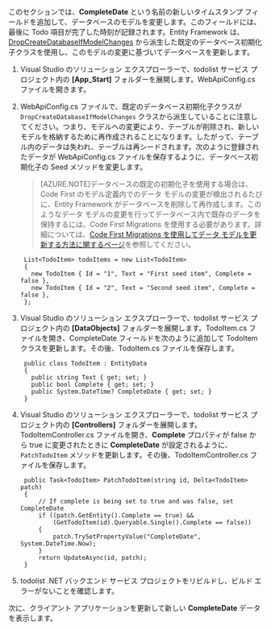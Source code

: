 このセクションでは、**CompleteDate** という名前の新しいタイムスタンプ フィールドを追加して、データベースのモデルを変更します。このフィールドには、最後に Todo 項目が完了した時刻が記録されます。Entity Framework は、[DropCreateDatabaseIfModelChanges](http://go.microsoft.com/fwlink/?LinkId=394621) から派生した既定のデータベース初期化子クラスを使用し、このモデルの変更に基づいてデータベースを更新します。

1. Visual Studio のソリューション エクスプローラーで、todolist サービス プロジェクト内の **[App_Start]** フォルダーを展開します。WebApiConfig.cs ファイルを開きます。

2. WebApiConfig.cs ファイルで、既定のデータベース初期化子クラスが `DropCreateDatabaseIfModelChanges` クラスから派生していることに注意してください。つまり、モデルへの変更により、テーブルが削除され、新しいモデルを格納するために再作成されることになります。したがって、テーブル内のデータは失われ、テーブルは再シードされます。次のように登録されたデータが WebApiConfig.cs ファイルを保存するように、データベース初期化子の Seed メソッドを変更します。

    >[AZURE.NOTE]データベースの既定の初期化子を使用する場合は、Code First のモデル定義内でのデータ モデルの変更が検出されるたびに、Entity Framework がデータベースを削除して再作成します。このようなデータ モデルの変更を行ってデータベース内で既存のデータを保持するには、Code First Migrations を使用する必要があります。詳細については、[Code First Migrations を使用してデータ モデルを更新する方法に関するページ](../articles/mobile-services-dotnet-backend-how-to-use-code-first-migrations.md)を参照してください。

        List<TodoItem> todoItems = new List<TodoItem>
        {
          new TodoItem { Id = "1", Text = "First seed item", Complete = false },
          new TodoItem { Id = "2", Text = "Second seed item", Complete = false },
        };
     

3. Visual Studio のソリューション エクスプローラーで、todolist サービス プロジェクト内の **[DataObjects]** フォルダーを展開します。TodoItem.cs ファイルを開き、CompleteDate フィールドを次のように追加して TodoItem クラスを更新します。その後、TodoItem.cs ファイルを保存します。

        public class TodoItem : EntityData
        {
          public string Text { get; set; }
          public bool Complete { get; set; }
          public System.DateTime? CompleteDate { get; set; }
        }

4. Visual Studio のソリューション エクスプローラーで、todolist サービス プロジェクト内の **[Controllers]** フォルダーを展開します。TodoItemController.cs ファイルを開き、**Complete** プロパティが false から true に変更されたときに **CompleteDate** が設定されるように、`PatchTodoItem` メソッドを更新します。その後、TodoItemController.cs ファイルを保存します。

        public Task<TodoItem> PatchTodoItem(string id, Delta<TodoItem> patch)
        {
            // If complete is being set to true and was false, set CompleteDate
            if ((patch.GetEntity().Complete == true) &&
                (GetTodoItem(id).Queryable.Single().Complete == false))
            {
                patch.TrySetPropertyValue("CompleteDate", System.DateTime.Now);
            }
            return UpdateAsync(id, patch);
        }


5. todolist .NET バックエンド サービス プロジェクトをリビルドし、ビルド エラーがないことを確認します。

次に、クライアント アプリケーションを更新して新しい **CompleteDate** データを表示します。

<!---HONumber=July15_HO4-->